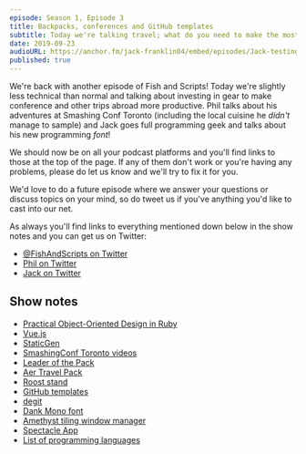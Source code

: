 ```yaml
---
episode: Season 1, Episode 3
title: Backpacks, conferences and GitHub templates
subtitle: Today we're talking travel; what do you need to make the most out of your 4 day conference trips? We're diving into underrated rucksacks, laptop stands, power packs and turning hotel rooms into a productivity zone. The highlights reel includes how we start new projects with GitHub templates, programming fonts and we explore the weird and whacky names people come up with for programming languages.
date: 2019-09-23
audioURL: https://anchor.fm/jack-franklin04/embed/episodes/Jack-testing-episode-one-e4rlip
published: true
---
```


We're back with another episode of Fish and Scripts! Today we're slightly less technical than normal and talking about investing in gear to make conference and other trips abroad more productive. Phil talks about his adventures at Smashing Conf Toronto (including the local cuisine he _didn't_ manage to sample) and Jack goes full programming geek and talks about his new programming _font_!

We should now be on all your podcast platforms and you'll find links to those at the top of the page. If any of them don't work or you're having any problems, please do let us know and we'll try to fix it for you.

We'd love to do a future episode where we answer your questions or discuss topics on your mind, so do tweet us if you've anything you'd like to cast into our net.

As always you'll find links to everything mentioned down below in the show notes and you can get us on Twitter:

- [@FishAndScripts on Twitter](https://twitter.com/fishandscripts)
- [Phil on Twitter](https://twitter.com/philhawksworth)
- [Jack on Twitter](https://twitter.com/jack_franklin)

## Show notes

- [Practical Object-Oriented Design in Ruby](https://www.poodr.com/)
- [Vue.js](https://vuejs.org)
- [StaticGen](https://www.staticgen.com)
- [SmashingConf Toronto videos](https://www.smashingmagazine.com/2019/08/smashingconf-toronto-2019-video/)
- [Leader of the Pack](https://leaderofthepack.blog/)
- [Aer Travel Pack](https://www.aersf.com/travel-pack-2-black)
- [Roost stand](https://www.therooststand.com/)
- [GitHub templates](https://github.blog/2019-06-06-generate-new-repositories-with-repository-templates/)
- [degit](https://github.com/Rich-Harris/degit)
- [Dank Mono font](https://dank.sh/)
- [Amethyst tiling window manager](https://ianyh.com/amethyst/)
- [Spectacle App](https://www.spectacleapp.com/)
- [List of programming languages](https://www.scriptol.com/programming/list-programming-languages.php)


